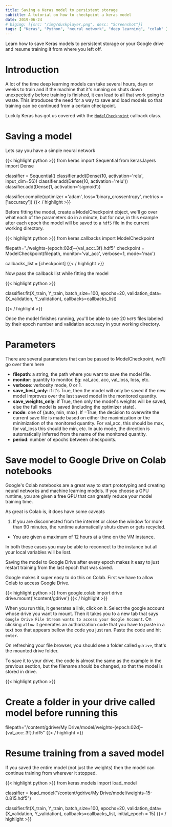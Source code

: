 ```yaml
---
title: Saving a Keras model to persistent storage
subtitle: A tutorial on how to checkpoint a keras model
date: 2019-06-24
# bigimg: [{src: "/img/duskplayer.png", desc: "Screenshot"}]
tags: [ "Keras", "Python", "neural network", "deep learning", "colab" ]
---
```


Learn how to save Keras models to persistent storage or your Google drive and resume training it from where you left off.

<!--more-->

# Introduction

A lot of the time deep learning models can take several hours, days or weeks to train and if the machine that it's running on shuts down unexpectedly before training is finished, it can lead to all that work going to waste. This introduces the need for a way to save and load models so that training can be continued from a certain checkpoint.

Luckily Keras has got us covered with the [`ModelCheckpoint`](https://keras.io/callbacks/#modelcheckpoint) callback class.

# Saving a model

Lets say you have a simple neural network

{{< highlight python >}}
from keras import Sequential
from keras.layers import Dense

classifier = Sequential()
classifier.add(Dense(10, activation='relu', input_dim=56))
classifier.add(Dense(10, activation='relu'))
classifier.add(Dense(1, activation='sigmoid'))

classifier.compile(optimizer ='adam',
                loss='binary_crossentropy', metrics =['accuracy'])
{{< / highlight >}}

Before fitting the model, create a ModelCheckpoint object, we'll go over what each of the parameters do in a minute, but for now, in this example after each epoch the model will be saved to a `hdf5` file in the current working directory.

{{< highlight python >}}
from keras.callbacks import ModelCheckpoint

filepath="./weights-{epoch:02d}-{val_acc:.3f}.hdf5"
checkpoint = ModelCheckpoint(filepath, monitor='val_acc',
                               verbose=1, mode='max')

callbacks_list = [checkpoint]
{{< / highlight >}}

Now pass the callback list while fitting the model

{{< highlight python >}}

classifier.fit(X_train, Y_train, batch_size=100, epochs=20,
                           validation_data=(X_validation, Y_validation),
                          callbacks=callbacks_list)

{{< / highlight >}}

Once the model finishes running, you'll be able to see 20 `hdf5` files labeled by their epoch number and validation accuracy in your working directory.

# Parameters
There are several parameters that can be passed to ModelCheckpoint, we'll go over them here

- **filepath**: a string, the path where you want to save the model file.
- **monitor**: quantity to monitor. Eg: val_acc, acc, val_loss, loss, etc.
- **verbose**: verbosity mode, 0 or 1.
- **save_best_only**: if it's True, then the model will only be saved if the new model improves over the last saved model in the monitored quantity.
- **save_weights_only**: if True, then only the model's weights will be saved, else the full model is saved (including the optimizer state).
- **mode**: one of {auto, min, max}. If =True, the decision to overwrite the current save file is made based on either the maximization or the minimization of the monitored quantity. For val_acc, this should be max, for val_loss this should be min, etc. In auto mode, the direction is automatically inferred from the name of the monitored quantity.
- **period**: number of epochs between checkpoints.


# Save model to Google Drive on Colab notebooks

Google's Colab notebooks are a great way to start prototyping and creating neural networks and machine learning models. If you choose a GPU runtime, you are given a free GPU that can greatly reduce your model training time.

As great is Colab is, it does have some caveats

1. If you are disconnected from the internet or close the window for more than 90 minutes, the runtime automatically shuts down or gets recycled.
* You are given a maximum of 12 hours at a time on the VM instance.

In both these cases you may be able to reconnect to the instance but all your local variables will be lost.

Saving the model to Google Drive after every epoch makes it easy to just restart training from the last epoch that was saved.

Google makes it super easy to do this on Colab. First we have to allow Colab to access Google Drive.

{{< highlight python >}}
from google.colab import drive
drive.mount('/content/gdrive')
{{< / highlight >}}

When you run this, it generates a link, click on it. Select the google account whose drive you want to mount. Then it takes you to a new tab that says `Google Drive File Stream wants to access your Google Account`. On clicking `allow` it generates an authorization code that you have to paste in a text box that appears bellow the code you just ran. Paste the code and hit `enter`.

On refreshing your file browser, you should see a folder called `gdrive`, that's the mounted drive folder.

To save it to your drive, the code is almost the same as the example in the previous section, but the filename should be changed, so that the model is stored in drive.

{{< highlight python >}}
# Create a folder in your drive called model before running this
filepath="/content/gdrive/My Drive/model/weights-{epoch:02d}-{val_acc:.3f}.hdf5"
{{< / highlight >}}

# Resume training from a saved model

If you saved the entire model (not just the weights) then the model can continue training from wherever it stopped.

{{< highlight python >}}
from keras.models import load_model

classifier = load_model("/content/gdrive/My Drive/model/weights-15-0.815.hdf5")

classifier.fit(X_train, Y_train, batch_size=100, epochs=20,
                           validation_data=(X_validation, Y_validation),
                          callbacks=callbacks_list,
                          initial_epoch = 15)
{{< / highlight >}}


<!-- {{< highlight python >}}
{{< / highlight >}} -->
<br>